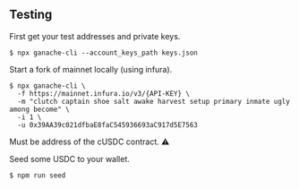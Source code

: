## Testing

First get your test addresses and private keys.

```
$ npx ganache-cli --account_keys_path keys.json
```

Start a fork of mainnet locally (using infura).

```
$ npx ganache-cli \
  -f https://mainnet.infura.io/v3/{API-KEY} \
  -m "clutch captain shoe salt awake harvest setup primary inmate ugly among become" \
  -i 1 \
  -u 0x39AA39c021dfbaE8faC545936693aC917d5E7563
```

Must be address of the cUSDC contract. :warning:

Seed some USDC to your wallet.

```
$ npm run seed
```
